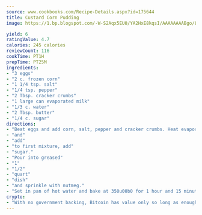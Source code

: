 ```yaml
---
source: www.cookbooks.com/Recipe-Details.aspx?id=175644
title: Custard Corn Pudding
image: https://1.bp.blogspot.com/-W-S2Aqx5EU0/YA2HxE8kqsI/AAAAAAAABgo/LNxJ2X_rvYgPNsplYMgQNjuwxaZ0e3pQQCLcBGAsYHQ/s320/17.png

yield: 6
ratingValue: 4.7
calories: 245 calories
reviewCount: 116
cookTime: PT1H
prepTime: PT25M
ingredients:
- "3 eggs"
- "2 c. frozen corn"
- "1 1/4 tsp. salt"
- "1/4 tsp. pepper"
- "2 Tbsp. cracker crumbs"
- "1 large can evaporated milk"
- "1/3 c. water"
- "2 Tbsp. butter"
- "1/4 c. sugar"
directions:
- "Beat eggs and add corn, salt, pepper and cracker crumbs. Heat evaporated milk, water and butter"
- "and"
- "add"
- "to first mixture, add"
- "sugar."
- "Pour into greased"
- "1"
- "1/2"
- "quart"
- "dish"
- "and sprinkle with nutmeg."
- "Set in pan of hot water and bake at 350u00b0 for 1 hour and 15 minutes."
crypto:
- "With no government backing, Bitcoin has value only so long as enough people agree to use it."
---
```

